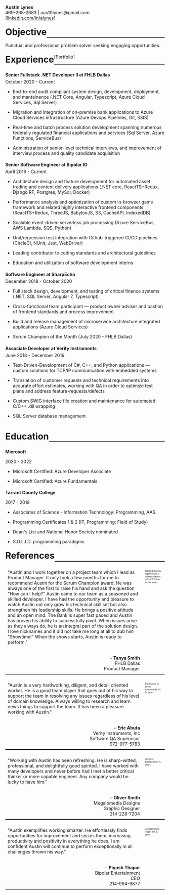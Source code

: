 
<h4 style="margin-block-end: 0"> Austin Lynes </h4>
<p style="margin-block-start: 0">
469-268-2683 | aus10lynes@gmail.com<br/>
[<a href="https://linkedin.com/in/alynes">linkedin.com/in/alynes</a>]<br/>
</p>

<div class="section-title-container">
<h1 class="section-title">Objective</h1>
</div>

<hr class="section-hr" />

Punctual and professional problem solver seeking engaging opportunities.

<div class="section-title-container">
<h1 class="section-title">Experience</h1>
<div style="float: left">[</div><a href="https://alynes.github.io/portfolio/" style="float: left">Portfolio</a>]
</div>

<hr class="section-hr" />

<h4 style="margin-block-end: 5px">Senior Fullstack .NET Developer II at FHLB Dallas</h4> 
October 2020 - Current

- End-to-end audit compliant system design, development, deployment, and mantainence (.NET Core, Angular, Typescript, Azure Cloud Services, Sql Server)

- Migration and integration of on-premise bank applications to Azure Cloud Services infrastructure (Azure Devops Pipelines, Git, SSIS)
  
- Real-time and batch process solution development spanning numerous federally regulated financial applications and services (Sql Server, Azure Functions, ServiceBus)

- Administration of senior-level technical interviews, and improvement of interview process and quality candidate acquisition 

<h4 style="margin-block-end: 5px">Senior Software Engineer at Bipolar IO</h4> 
April 2016 - Current

- Architecture design and feature development for automated asset trading and content delivery applications (.NET core, ReactTS+Redux, Django RF, Postgres, MySql, Docker)

- Performance analysis and optimization of custom in-browser game framework and related highly interactive frontend components (ReactTS+Redux, ThreeJS, BabylonJS, S3, CacheAPI, IndexedDB) 

- Scalable event-driven serverless job processing (Azure ServiceBus, AWS Lambda, SQS, Python)

- Unit/regression test integration with Github-triggered CI/CD pipelines (CircleCI, NUnit, Jest, WebDriver)

- Leading contributor to coding standards and architectural guidelines

- Education and utilization of software development interns

  
<h4 class="page-break" style="margin-block-end: 5px;">Software Engineer at SharpEcho</h4> 
December 2019 - October 2020

- Full stack design, development, and testing of critical finance systems (.NET, SQL Server, Angular 7, Typescript)

- Cross-functional team participant — product owner adviser and bastion of frontend standards and process improvement 

- Build and release management of microservice architecture integrated applications (Azure Cloud Services)

- Scrum Champion of the Month (July 2020 - FHLB Dallas)

<h4 style="margin-block-end: 5px">Associate Developer at Verity Instruments</h4>
June 2018 - December 2019

- Test-Driven-Development of C#, C++, and Python applications — custom solutions for TCP/IP communication with embedded systems

- Translation of customer requests and technical requirements into accurate effort estimates, working with QA in order to optimize test plans and address feature-requests/defects

- Custom SWIG interface file creation and maintenance for automated C/C++ .dll wrapping

- SQL Server database management

<div style="height: 20px;"></div>

<div class="section-title-container">
<h1 class="section-title">Education</h1>
</div>

<hr class='section-hr' />


<h4 style="margin-block-end: 5px">Microsoft</h4>

2020 - 2022

- Microsoft Certified: Azure Developer Associate

- Microsoft Certified: Azure Fundamentals

<h4 style="margin-block-end: 5px">Tarrant County College</h4>

2017 - 2019

- Associates of Science - Information Technology: Programming, AAS.

- Programming Certificates 1 & 2 (IT, Programming: Field of Study)

- Dean's List and National Honor Society nominated

- S.O.L.I.D. programming paradigms

<div class="section-title-container page-break">
<h1 class="section-title">References</h1>
</div>

<hr class='section-hr' />

<div class="my-table">
    <div class="table-row">
        <div class="col1">
            <p class="p-quote">
                "Austin and I work together on a project team which I lead as Product Manager. It only took a few months for me to recommend Austin for the Scrum Champion award. He was always one of the first to raise his hand and ask the question "How can I help?" Austin came to our team as a seasoned and skilled developer. I have had the opportunity and pleasure to watch Austin not only grow his technical skill set but also strengthen his leadership skills. He brings a positive attitude and an open mind. The Bank is super fast paced and Austin has proven his ability to successfully pivot. When issues arise as they always do, he is an integral part of the solution design. I love nicknames and it did not take me long at all to dub him "Showtime!" When the shows starts, Austin is ready to perform."
            </p>
            <br/>
            <div class="p-info">
                – <strong>Tanya Smith</strong><br/>
                FHLB Dallas<br/>
                Product Manager<br/>
            </div>
        </div>
        <div class="col2">
            <div class="p-quote">
                Worked directly together on 2 different teams at FHLB Dallas for 3+ years.
            </div>
        </div>
    </div>
    <hr class='section-hr' />
    <div class="table-row">
        <div class="col1">
            <p class="p-quote">
                "Austin is a very hardworking, diligent, and detail oriented worker. 
                He is a good team player that goes out of his way to support the team in resolving any issues regardless of his level of domain knowledge. 
                Always willing to research and learn news things to support the team. It has been a pleasure working with Austin."
            </p>
            <br/>
            <div class="p-info">
                – <strong>Eric Abuta</strong><br/>
                Verity Instruments, Inc<br/>
                Software QA Supervisor<br/>
                972-977-5783<br/>
            </div>
        </div>
        <div class="col2">
            <div class="p-quote">
                Supervisor at Verity Instruments for 1+ years
            </div>
        </div>
    </div>
    <hr class='section-hr' />
    <div class="table-row">
        <div class="col1">
            <p class="p-quote">
                "Working with Austin has been refreshing. He is sharp-witted, professional, and 
                delightfully good spirited. I have worked with many developers and never before had I met a 
                better critical thinker or more capable engineer. Any company would be lucky to have him."
            </p>
            <br/>
            <div class="p-info">
                – <strong>Oliver Smith</strong><br/>
                Megalomedia Designs<br/>
                Graphic Designer<br/>
                214-228-7204<br/>
            </div>
        </div>
        <div class="col2">
            <div class="p-quote">
                Client of Bipolar.IO for 1+ years
            </div>
        </div>
    </div>
    <hr class='section-hr' />
    <div class="table-row">
        <div class="col1">
            <p class="p-quote">
                "Austin exemplifies working smarter.
                He effortlessly finds opportunities for improvement and seizes them, 
                increasing productivity and positivity in everything he does.
                I am confident Austin will continue to perform exceptionally in all challenges thrown his way."
            </p>
            <br/>
            <div class="p-info">
                – <strong>Piyush Thapar</strong><br/>
                Bipolar Entertainment<br/>
                CEO<br/>
                214-994-9877<br/>
            </div>
        </div>
        <div class="col2">
            <div class="p-quote">
                Conglomerate leader for 3+ years
            </div>
        </div>
    </div>
    <hr class='section-hr' />
     
</div>

<style>


td {
    margin: 0;
    padding: 0;
}

.section-hr {
    display: block;
    height: 2px;
    background: transparent;
    border: none;
    border-top: solid 2px #aaa;
    border-color: black;
    margin: 0;
    padding: 0;
}

.section-title-container {
    width: 100%; 
    height: 2em; 
    padding: 0.37em 0 0.37em 0;
}

.section-title {
    float: left; 
    width: auto; 
    margin: 0; 
    page-break-before: always;
}

.page-break {
    page-break-before: always;
}

.my-table {
    position: relative;

}

.table-row {
    display: inline-block;
    /* width: 100%; */
}

.col1 {
    width: 86%;
    display: flex;
    flex-direction: column;
    padding: 1.5%;
    float:left;
    box-sizing: border-box;

}

.col2 {
    width: 14%;
    float: left;
    font-size: 0.5em;
    padding: 1.5%;
    box-sizing: border-box;
}

.p-quote {
    margin: 1rem 0;
    box-sizing: border-box;
    
}

.p-info {
    text-align: right;
}

</style>